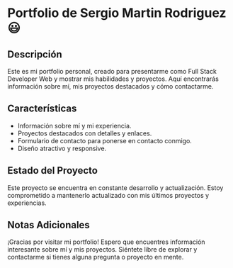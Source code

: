 # Portfolio de Sergio Martin Rodriguez 😃

## Descripción
Este es mi portfolio personal, creado para presentarme como Full Stack Developer Web y mostrar mis habilidades y proyectos. Aquí encontrarás información sobre mí, mis proyectos destacados y cómo contactarme.

## Características
- Información sobre mí y mi experiencia.
- Proyectos destacados con detalles y enlaces.
- Formulario de contacto para ponerse en contacto conmigo.
- Diseño atractivo y responsive.

## Estado del Proyecto
Este proyecto se encuentra en constante desarrollo y actualización. Estoy comprometido a mantenerlo actualizado con mis últimos proyectos y experiencias.

## Notas Adicionales
¡Gracias por visitar mi portfolio! Espero que encuentres información interesante sobre mí y mis proyectos. Siéntete libre de explorar y contactarme si tienes alguna pregunta o proyecto en mente.
